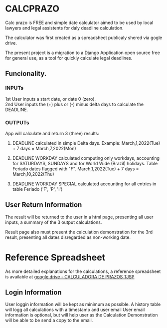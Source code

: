 # CALCPRAZO
Calc prazo is FREE and simple date calculator aimed to be used by local lawyers and legal assistents for daly deadline calculation.

The calculator was first created as a spreadsheet publicaly shered via gogle drive.

The present project is a migration to a Django Application open source free for general use, as a tool for quickly calculate legal deadlines.

## Funcionality.
### INPUTs
1st User inputs a start date, or date 0 (zero).  
2nd User inputs the (+) plus or (-) minus delta days to calculate the DEADLINE. 

### OUTPUTs
App will calculate and return 3 (three) results:

1. DEADLINE calculated in simple Delta days.
Example: March,1,2022(Tue) + 7 days = March,7,2022(Mon)

2. DEADLINE WORKDAY calculated computing only workdays, accounting for SATURDAYS, SUNDAYS and for World Wide (Brazil) holidays. Table Feriado dates flagged with "F".
March,1,2022(Tue) + 7 days = March,10,2022(Thu)

3. DEADLINE WORKDAY SPECIAL calculated accounting for all entries in table Feriado ('F', 'P', 'I')


## User Return Information
The result will be returned to the user in a html page, presenting all user inputs, a summary of the 3 output calculations.

Result page also must present the calculation demonstration for the 3rd result, presenting all dates disregarded as non-working date.


# Reference Spreadsheet
As more detailed explanations for the calculations, a reference spreadsheet is available at [google drive - CALCULADORA DE PRAZOS TJSP](https://docs.google.com/spreadsheets/d/1-x3NV5LPIvQ-dC5jwjpuF3e_jrVeC4W4cWU5fQdNOJk/edit?usp=sharing)



## Login Information
User loggin information will be kept as minimum as possible.
A history table will logg all calculations with a timestamp and user email
User email information is optional, but will help user as the Calculation Demonstration will be able to be send a copy to the email.



